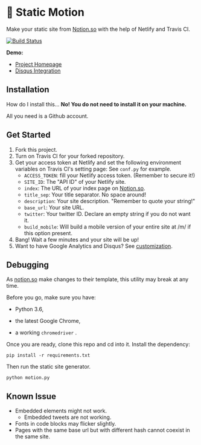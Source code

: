 # 🚀 Static Motion

Make your static site from [Notion.so](https://notion.so) with the help of Netlify and Travis CI.

[![Build Status](https://travis-ci.org/alanzchen/static-motion.svg?branch=master)](https://travis-ci.org/alanzchen/static-motion)

**Demo:**

- [Project Homepage](staticmotion.zenan.ch)
- [Disqus Integration](https://static-motion.zenan.ch/disqus-integration-demo)

## Installation

How do I install this… **No! You do not need to install it on your machine.**

All you need is a Github account.

## Get Started

1. Fork this project.
2. Turn on Travis CI for your forked repository.
3. Get your access token at Netlify and set the following environment variables on Travis CI's setting page:
   See `conf.py` for example.
   - `ACCESS_TOKEN`: fill your Netlify access token.
      (Remember to secure it!)
   - `SITE_ID`: The "API ID" of your Netlify site.
   - `index`: The URL of your index page on [Notion.so](https://notion.so).
   - `title_sep`: Your title separator. No space around!
   - `description`: Your site description. "Remember to quote your string!"
   - `base_url`: Your site URL.
   - `twitter`: Your twitter ID.
      Declare an empty string if you do not want it.
   - `build_mobile`: Will build a mobile version of your entire site at /m/ if this option present.
4. Bang! Wait a few minutes and your site will be up!
5. Want to have Google Analytics and Disqus? See [customization](https://static-motion.zenan.ch/customization).

## Debugging

As [notion.so](https://notion.so) make changes to their template, this utility may break at any time.

Before you go, make sure you have:

- Python 3.6,


- the latest Google Chrome,
- a working `chromedriver` .

Once you are ready, clone this repo and cd into it. Install the dependency:

```
pip install -r requirements.txt
```

Then run the static site generator.

```
python motion.py
```

## Known Issue

- Embedded elements might not work.
  - Embedded tweets are not working.
- Fonts in code blocks may flicker slightly.
- Pages with the same base url but with different hash cannot coexist in the same site.